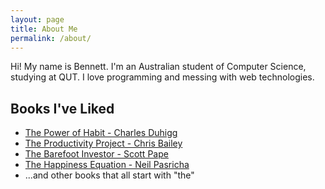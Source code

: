 ```yaml
---
layout: page
title: About Me
permalink: /about/
---
```


Hi! My name is Bennett. I'm an Australian student of Computer Science, studying at QUT. I love programming and messing with
web technologies.  

## Books I've Liked
- [The Power of Habit - Charles Duhigg](http://charlesduhigg.com/the-power-of-habit/)
- [The Productivity Project - Chris Bailey](https://alifeofproductivity.com/book/)
- [The Barefoot Investor - Scott Pape](https://barefootinvestor.com/)
- [The Happiness Equation - Neil Pasricha](https://www.goodreads.com/book/show/22571656-the-happiness-equation)
- ...and other books that all start with "the" 